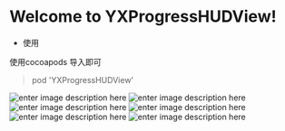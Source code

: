 


Welcome to YXProgressHUDView!
===================

- 使用

使用cocoapods 导入即可

>  pod 'YXProgressHUDView'

![enter image description here](http://upload-images.jianshu.io/upload_images/1603648-995bd67090818218.png?imageMogr2/auto-orient/strip%7CimageView2/2/w/1240)
![enter image description here](http://upload-images.jianshu.io/upload_images/1603648-fbff0a63dce641d1.png?imageMogr2/auto-orient/strip%7CimageView2/2/w/1240)
![enter image description here](http://upload-images.jianshu.io/upload_images/1603648-05c54fdfb8ae5446.png?imageMogr2/auto-orient/strip%7CimageView2/2/w/1240)
![enter image description here](http://upload-images.jianshu.io/upload_images/1603648-81342a3eb957e5c7.png?imageMogr2/auto-orient/strip%7CimageView2/2/w/1240)
![enter image description here](http://upload-images.jianshu.io/upload_images/1603648-ee7086bd6c748f77.png?imageMogr2/auto-orient/strip%7CimageView2/2/w/1240)
![enter image description here](http://upload-images.jianshu.io/upload_images/1603648-8807bdc46ab5da59.png?imageMogr2/auto-orient/strip%7CimageView2/2/w/1240)

